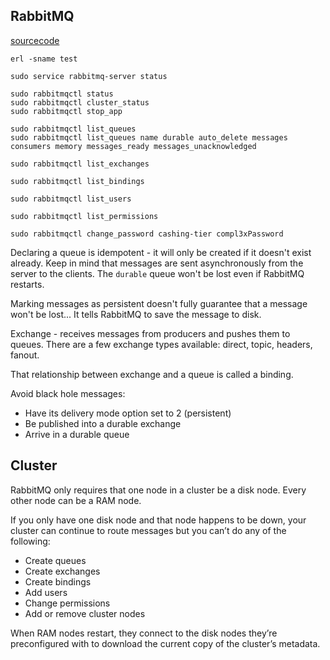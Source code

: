 RabbitMQ
-

[sourcecode](https://github.com/rabbitinaction/sourcecode)

````
erl -sname test
````
````
sudo service rabbitmq-server status

sudo rabbitmqctl status
sudo rabbitmqctl cluster_status
sudo rabbitmqctl stop_app

sudo rabbitmqctl list_queues
sudo rabbitmqctl list_queues name durable auto_delete messages consumers memory messages_ready messages_unacknowledged

sudo rabbitmqctl list_exchanges

sudo rabbitmqctl list_bindings

sudo rabbitmqctl list_users

sudo rabbitmqctl list_permissions

sudo rabbitmqctl change_password cashing-tier compl3xPassword
````

Declaring a queue is idempotent - it will only be created if it doesn't exist already.
Keep in mind that messages are sent asynchronously from the server to the clients.
The `durable` queue won't be lost even if RabbitMQ restarts.

Marking messages as persistent doesn't fully guarantee that a message won't be lost...
It tells RabbitMQ to save the message to disk.

Exchange - receives messages from producers and pushes them to queues.
There are a few exchange types available: direct, topic, headers, fanout.

That relationship between exchange and a queue is called a binding.

Avoid black hole messages:

* Have its delivery mode option set to 2 (persistent)
* Be published into a durable exchange
* Arrive in a durable queue

## Cluster

RabbitMQ only requires that one node in a cluster be a disk node.
Every other node can be a RAM node.

If you only have one disk node and that node happens to be down,
your cluster can continue to route messages but you can’t do any of the following:

* Create queues
* Create exchanges
* Create bindings
* Add users
* Change permissions
* Add or remove cluster nodes

When RAM nodes restart, they connect to the disk nodes they’re preconfigured with
to download the current copy of the cluster’s metadata.
